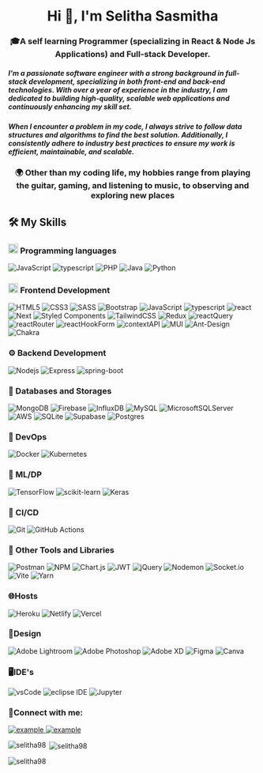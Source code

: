 <h1 align="center">Hi 👋, I'm Selitha Sasmitha</h1>
<h3 align="center"><span>🎓</span>A self learning Programmer (specializing in React & Node Js Applications) and Full-stack Developer.</h3>
<h5 align="left">I'm a passionate software engineer with a strong background in full-stack development, specializing in both front-end and back-end technologies. With over a year of experience in the industry, I am dedicated to building high-quality, scalable web applications and continuously enhancing my skill set.</h5>
<h5 align="left"> When I encounter a problem in my code, I always strive to follow data structures and algorithms to find the best solution. Additionally, I consistently adhere to industry best practices to ensure my work is efficient, maintainable, and scalable.</h5>

<h3 align="center"><span>🌍</span> Other than my coding life, my hobbies range from playing the guitar, gaming, and listening to music, to observing and exploring new places</h3>

<h2 id="️-my-skills">🛠️ My Skills</h2>
    <h3 id="----programming-languages">
      <picture> <img src="https://github.com/7oSkaaa/7oSkaaa/blob/main/Images/Programming_Languages.gif?raw=true" width="20px" /> </picture> Programming languages
    </h3>
    <p>
      <img src="https://img.shields.io/badge/JavaScript-F7DF1E?style=for-the-badge&amp;logo=JavaScript&amp;logoColor=white" alt="JavaScript" />
      <img src="https://img.shields.io/badge/TypeScript-3178C6?style=for-the-badge&amp;logo=typescript&amp;logoColor=white" alt="typescript" />
      <img src="https://img.shields.io/badge/php-%23777BB4.svg?style=for-the-badge&amp;logo=php&amp;logoColor=white" alt="PHP" />
      <img src="https://img.shields.io/badge/java-%23ED8B00.svg?style=for-the-badge&logo=openjdk&logoColor=white" alt="Java" />
      <img src="https://img.shields.io/badge/Python-3776AB?style=for-the-badge&amp;logo=Python&amp;logoColor=white" alt="Python" />
    </p>
    <h3 id="----frontend-development">
      <picture> <img src="https://github.com/7oSkaaa/7oSkaaa/blob/main/Images/Front_End.gif?raw=true" width="20px" /> </picture> Frontend Development
    </h3>
    <p>
      <img src="https://img.shields.io/badge/html5-%23E34F26.svg?style=for-the-badge&logo=html5&logoColor=white" alt="HTML5" />
      <img src="https://img.shields.io/badge/css3-%231572B6.svg?style=for-the-badge&logo=css3&logoColor=white" alt="CSS3" />
      <img src="https://img.shields.io/badge/SASS-hotpink.svg?style=for-the-badge&amp;logo=SASS&amp;logoColor=white" alt="SASS">
      <img src="https://img.shields.io/badge/bootstrap-%238511FA.svg?style=for-the-badge&amp;logo=bootstrap&amp;logoColor=white" alt="Bootstrap" />
      <img src="https://img.shields.io/badge/JavaScript-F7DF1E?style=for-the-badge&amp;logo=JavaScript&amp;logoColor=white" alt="JavaScript" />
      <img src="https://img.shields.io/badge/TypeScript-3178C6?style=for-the-badge&amp;logo=typescript&amp;logoColor=white" alt="typescript" />
      <img src="https://img.shields.io/badge/react-%2320232a.svg?style=for-the-badge&logo=react&logoColor=%2361DAFB" alt="react" />
      <img src="https://img.shields.io/badge/Next-black?style=for-the-badge&logo=next.js&logoColor=white" alt="Next" />
      <img src="https://img.shields.io/badge/styled--components-DB7093?style=for-the-badge&amp;logo=styled-components&amp;logoColor=white" alt="Styled Components">
      <img src="https://img.shields.io/badge/tailwindcss-%2338B2AC.svg?style=for-the-badge&amp;logo=tailwind-css&amp;logoColor=white" alt="TailwindCSS">
      <img src="https://img.shields.io/badge/redux-%23593d88.svg?style=for-the-badge&amp;logo=redux&amp;logoColor=white" alt="Redux">
      <img src="https://img.shields.io/badge/-React%20Query-FF4154?style=for-the-badge&logo=react%20query&logoColor=white" alt="reactQuery" />
      <img src="https://img.shields.io/badge/React_Router-CA4245?style=for-the-badge&logo=react-router&logoColor=white" alt="reactRouter" />
      <img src="https://img.shields.io/badge/React%20Hook%20Form-%23EC5990.svg?style=for-the-badge&logo=reacthookform&logoColor=white" alt="reactHookForm" />
      <img src="https://img.shields.io/badge/Context--Api-000000?style=for-the-badge&logo=react" alt="contextAPI" />
      <img src="https://img.shields.io/badge/MUI-%230081CB.svg?style=for-the-badge&logo=mui&logoColor=white" alt="MUI" />
      <img src="https://img.shields.io/badge/-AntDesign-%230170FE?style=for-the-badge&amp;logo=ant-design&amp;logoColor=white" alt="Ant-Design"/>
      <img src="https://img.shields.io/badge/chakra-%234ED1C5.svg?style=for-the-badge&amp;logo=chakraui&amp;logoColor=white" alt="Chakra">
    </p>

 <h3 id="----backend-development"><span width="20px">⚙️</span> Backend Development</h3>
    <p>
      <img src="https://img.shields.io/badge/node.js-6DA55F?style=for-the-badge&logo=node.js&logoColor=white" alt="Nodejs" />
      <img src="https://img.shields.io/badge/express.js-%23404d59.svg?style=for-the-badge&logo=express&logoColor=%2361DAFB" alt="Express" />
      <img alt="spring-boot" src="https://img.shields.io/badge/Spring_Boot-36AE7C?style=for-the-badge&amp;logo=spring-boot&amp;logoColor=white" />
    </p>

<h3 id="----backend-development"><span width="20px">💾</span> Databases and Storages</h3>
    <p>
        <img src="https://img.shields.io/badge/MongoDB-%234ea94b.svg?style=for-the-badge&amp;logo=mongodb&amp;logoColor=white" alt="MongoDB">
        <img src="https://img.shields.io/badge/firebase-a08021?style=for-the-badge&amp;logo=firebase&amp;logoColor=ffcd34" alt="Firebase">
        <img src="https://img.shields.io/badge/InfluxDB-22ADF6?style=for-the-badge&amp;logo=InfluxDB&amp;logoColor=white" alt="InfluxDB">
        <img src="https://img.shields.io/badge/mysql-4479A1.svg?style=for-the-badge&amp;logo=mysql&amp;logoColor=white" alt="MySQL">
        <img src="https://img.shields.io/badge/Microsoft%20SQL%20Server-CC2927?style=for-the-badge&amp;logo=microsoft%20sql%20server&amp;logoColor=white" alt="MicrosoftSQLServer">
        <img src="https://img.shields.io/badge/AWS-%23FF9900.svg?style=for-the-badge&amp;logo=amazon-aws&amp;logoColor=white" alt="AWS">
        <img src="https://img.shields.io/badge/sqlite-%2307405e.svg?style=for-the-badge&amp;logo=sqlite&amp;logoColor=white" alt="SQLite">
        <img src="https://img.shields.io/badge/Supabase-3ECF8E?style=for-the-badge&amp;logo=supabase&amp;logoColor=white" alt="Supabase">
        <img src="https://img.shields.io/badge/postgres-%23316192.svg?style=for-the-badge&amp;logo=postgresql&amp;logoColor=white" alt="Postgres">
    </p>

  <h3 id="----backend-development"><span width="20px">🚀</span> DevOps</h3>
    <p>
        <img src="https://img.shields.io/badge/docker-%230db7ed.svg?style=for-the-badge&amp;logo=docker&amp;logoColor=white" alt="Docker">
        <img src="https://img.shields.io/badge/kubernetes-%23326ce5.svg?style=for-the-badge&amp;logo=kubernetes&amp;logoColor=white" alt="Kubernetes">
    </p>
    <h3 id="----backend-development"><span width="20px">🤖</span> ML/DP</h3>
    <p>
        <img src="https://img.shields.io/badge/TensorFlow-%23FF6F00.svg?style=for-the-badge&amp;logo=TensorFlow&amp;logoColor=white" alt="TensorFlow">
        <img src="https://img.shields.io/badge/scikit--learn-%23F7931E.svg?style=for-the-badge&amp;logo=scikit-learn&amp;logoColor=white" alt="scikit-learn">
        <img src="https://img.shields.io/badge/Keras-%23D00000.svg?style=for-the-badge&amp;logo=Keras&amp;logoColor=white" alt="Keras">
    </p>

<h3 id="----backend-development"><span width="20px">🧿</span> CI/CD</h3>
    <p>
        <img src="https://img.shields.io/badge/git-%23F05033.svg?style=for-the-badge&amp;logo=git&amp;logoColor=white" alt="Git">
        <img src="https://img.shields.io/badge/github%20actions-%232671E5.svg?style=for-the-badge&amp;logo=githubactions&amp;logoColor=white" alt="GitHub Actions">
    </p>

<h3 id="----backend-development"><span width="20px">🔧</span> Other Tools and Libraries</h3>
    <p>
        <img src="https://img.shields.io/badge/Postman-FF6C37?style=for-the-badge&amp;logo=postman&amp;logoColor=white" alt="Postman">
        <img src="https://img.shields.io/badge/NPM-%23CB3837.svg?style=for-the-badge&amp;logo=npm&amp;logoColor=white" alt="NPM">
        <img src="https://img.shields.io/badge/chart.js-F5788D.svg?style=for-the-badge&amp;logo=chart.js&amp;logoColor=white" alt="Chart.js">
        <img src="https://img.shields.io/badge/JWT-black?style=for-the-badge&amp;logo=JSON%20web%20tokens" alt="JWT">
        <img src="https://img.shields.io/badge/jquery-%230769AD.svg?style=for-the-badge&amp;logo=jquery&amp;logoColor=white" alt="jQuery">
        <img src="https://img.shields.io/badge/NODEMON-%23323330.svg?style=for-the-badge&amp;logo=nodemon&amp;logoColor=%BBDEAD" alt="Nodemon">
        <img src="https://img.shields.io/badge/Socket.io-black?style=for-the-badge&amp;logo=socket.io&amp;badgeColor=010101" alt="Socket.io">
        <img src="https://img.shields.io/badge/vite-%23646CFF.svg?style=for-the-badge&amp;logo=vite&amp;logoColor=white" alt="Vite">
        <img src="https://img.shields.io/badge/yarn-%232C8EBB.svg?style=for-the-badge&amp;logo=yarn&amp;logoColor=white" alt="Yarn">
        
  </p>

<h3 id="----backend-development"><span width="20px">🌐</span>Hosts</h3>
    <p>
        <img src="https://img.shields.io/badge/heroku-%23430098.svg?style=for-the-badge&amp;logo=heroku&amp;logoColor=white" alt="Heroku">
        <img src="https://img.shields.io/badge/netlify-%23000000.svg?style=for-the-badge&amp;logo=netlify&amp;logoColor=#00C7B7" alt="Netlify">
        <img src="https://img.shields.io/badge/vercel-%23000000.svg?style=for-the-badge&amp;logo=vercel&amp;logoColor=white" alt="Vercel">
    </p>

<h3 id="----backend-development"><span width="20px">🎨</span>Design</h3>
    <p>
        <img src="https://img.shields.io/badge/Adobe%20Lightroom-31A8FF.svg?style=for-the-badge&amp;logo=Adobe%20Lightroom&amp;logoColor=white" alt="Adobe Lightroom">
        <img src="https://img.shields.io/badge/adobe%20photoshop-%2331A8FF.svg?style=for-the-badge&amp;logo=adobe%20photoshop&amp;logoColor=white" alt="Adobe Photoshop">
        <img src="https://img.shields.io/badge/Adobe%20XD-470137?style=for-the-badge&amp;logo=Adobe%20XD&amp;logoColor=#FF61F6" alt="Adobe XD">
        <img src="https://img.shields.io/badge/figma-%23F24E1E.svg?style=for-the-badge&amp;logo=figma&amp;logoColor=white" alt="Figma">
        <img src="https://img.shields.io/badge/Canva-%2300C4CC.svg?style=for-the-badge&amp;logo=Canva&amp;logoColor=white" alt="Canva">
    </p>

<h3 id="----backend-development"><span width="20px">🖥️</span>IDE's</h3>
    <p>
        <img src="https://img.shields.io/badge/vscode-007ACC.svg?style=for-the-badge&amp;logo=visualstudiocode&amp;logoColor=white" alt="vsCode">
        <img src="https://img.shields.io/badge/eclipse-2C2255.svg?style=for-the-badge&amp;logo=eclipse&amp;logoColor=white" alt="eclipse IDE">
      <img src="https://img.shields.io/badge/Jupyter-F37626?style=for-the-badge&amp;logo=Jupyter&amp;logoColor=white" alt="Jupyter" />

  </p>

<h3 align="left"><span>📨</span>Connect with me:</h3>
  <p align="left">
   <div bis_skin_checked="1">
    <a href="https://www.linkedin.com/in/selitha-sasmitha-8891b096" target="_blank">
      <img src="https://img.shields.io/badge/Linked%20In-0A66C2.svg?style=for-the-badge&amp;logo=linkedin&amp;logoColor=white" alt="example">
   </a>
    <a href="mailto:selithasasmitha@gmail.com?subject=Feedback%20From%20Github&amp;body=Hello," target="_blank">
      <img src="https://img.shields.io/badge/Outlook-0078D4.svg?style=for-the-badge&amp;logo=microsoftoutlook&amp;logoColor=white" alt="example">
    </a>
        
   </div>
</p>

    

<p><img align="left" src="https://github-readme-stats.vercel.app/api/top-langs?username=selitha98&show_icons=true&locale=en&layout=compact" alt="selitha98" /></p>

<p>&nbsp;<img align="center" src="https://github-readme-stats.vercel.app/api?username=selitha98&show_icons=true&locale=en" alt="selitha98" /></p>

<p><img align="center" src="https://github-readme-streak-stats.herokuapp.com/?user=selitha98&" alt="selitha98" /></p>
